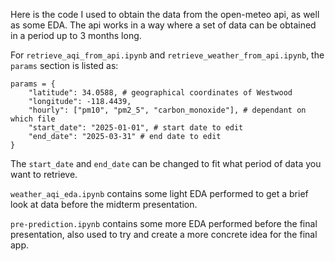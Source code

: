 Here is the code I used to obtain the data from the open-meteo api, as well as some EDA. The api works in a way where a set of data can be obtained in a period up to 3 months long.

For `retrieve_aqi_from_api.ipynb` and `retrieve_weather_from_api.ipynb`, the `params` section is listed as:
```
params = {
	"latitude": 34.0588, # geographical coordinates of Westwood
	"longitude": -118.4439,
	"hourly": ["pm10", "pm2_5", "carbon_monoxide"], # dependant on which file
	"start_date": "2025-01-01", # start date to edit
	"end_date": "2025-03-31" # end date to edit
}
```
The `start_date` and `end_date` can be changed to fit what period of data you want to retrieve.

`weather_aqi_eda.ipynb` contains some light EDA performed to get a brief look at data before the midterm presentation.

`pre-prediction.ipynb` contains some more EDA performed before the final presentation, also used to try and create a more concrete idea for the final app.
